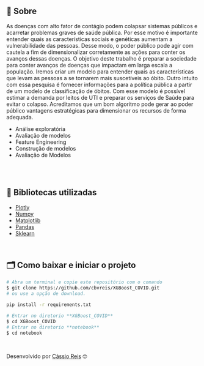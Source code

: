 ## 🔖 Sobre
As doenças com alto fator de contágio podem colapsar sistemas públicos e acarretar problemas graves de saúde pública. Por esse motivo é importante entender quais as características sociais e genéticas aumentam a vulnerabilidade das pessoas. Desse modo, o poder público pode agir com cautela a fim de dimensionalizar corretamente as ações para conter os avanços dessas doenças.
O objetivo deste trabalho é preparar a sociedade para conter avanços de doenças que impactam em larga escala a população. Iremos criar um modelo para entender quais as
características que levam as pessoas a se tornarem mais suscetíveis ao óbito. Outro intuito com essa pesquisa é fornecer informações para a política pública a
partir de um modelo de classificação de óbitos. Com esse modelo é possível estimar a demanda por leitos de UTI e preparar os serviços de Saúde para evitar o colapso.
Acreditamos que um bom algoritmo pode gerar ao poder público vantagens estratégicas para dimensionar os recursos de forma adequada.



- Análise exploratória
- Avaliação de modelos
- Feature Engineering
- Construção de modelos
- Avaliação de Modelos

</br>


</br>

## 🚀 Bibliotecas utilizadas

- [Plotly](https://plotly.com/)
- [Numpy](https://numpy.org/)
- [Matplotlib](https://matplotlib.org/)
- [Pandas](https://pandas.pydata.org/)
- [Sklearn](https://scikit-learn.org/)


</br>

## 🗂 Como baixar e iniciar o projeto

```bash
# Abra um terminal e copie este repositório com o comando
$ git clone https://github.com/cbvreis/XGBoost_COVID.git
# ou use a opção de download.

pip install -r requirements.txt

# Entrar no diretorio **XGBoost_COVID**
$ cd XGBoost_COVID
# Entrar no diretorio **notebook**
$ cd notebook

```


<br>

Desenvolvido por [Cássio Reis](https://www.linkedin.com/in/cassioreisdevelop/) 🤓

